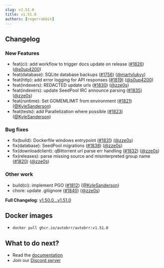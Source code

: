 ```yaml
---
slug: v1.51.0
title: v1.51.0
authors: [rogerrabbit]
---
```


## Changelog

### New Features

* feat(ci): add workflow to trigger docs update on release ([#1826](https://github.com/autobrr/autobrr/pull/1826)) ([@s0up4200](https://github.com/s0up4200))
* feat(database): SQLite database backups ([#1756](https://github.com/autobrr/autobrr/pull/1756)) ([@martylukyy](https://github.com/martylukyy))
* feat(http): add error logging for API responses ([#1819](https://github.com/autobrr/autobrr/pull/1819)) ([@s0up4200](https://github.com/s0up4200))
* feat(indexers): REDACTED update urls ([#1830](https://github.com/autobrr/autobrr/pull/1830)) ([@zze0s](https://github.com/zze0s))
* feat(indexers): update SeedPool IRC announce parsing ([#1835](https://github.com/autobrr/autobrr/pull/1835)) ([@zze0s](https://github.com/zze0s))
* feat(runtime): Set GOMEMLIMIT from environment ([#1821](https://github.com/autobrr/autobrr/pull/1821)) ([@KyleSanderson](https://github.com/KyleSanderson))
* feat(tests): add Parallelization where possible ([#1823](https://github.com/autobrr/autobrr/pull/1823)) ([@KyleSanderson](https://github.com/KyleSanderson))

### Bug fixes

* fix(build): Dockerfile windows entrypoint ([#1831](https://github.com/autobrr/autobrr/pull/1831)) ([@zze0s](https://github.com/zze0s))
* fix(database): SeedPool migrations ([#1838](https://github.com/autobrr/autobrr/pull/1838)) ([@zze0s](https://github.com/zze0s))
* fix(downloadclient): qBittorrent url parse err handling ([#1832](https://github.com/autobrr/autobrr/pull/1832)) ([@zze0s](https://github.com/zze0s))
* fix(releases): parse missing source and misinterpreted group name ([#1820](https://github.com/autobrr/autobrr/pull/1820)) ([@zze0s](https://github.com/zze0s))

### Other work

* build(ci): implement PGO ([#1812](https://github.com/autobrr/autobrr/pull/1812)) ([@KyleSanderson](https://github.com/KyleSanderson))
* chore: update .gitignore ([#1840](https://github.com/autobrr/autobrr/pull/1840)) ([@zze0s](https://github.com/zze0s))

**Full Changelog**: [v1.50.0...v1.51.0](https://github.com/autobrr/autobrr/compare/v1.50.0...v1.51.0)

## Docker images

* `docker pull ghcr.io/autobrr/autobrr:v1.51.0`

## What to do next?

* Read the [documentation](https://autobrr.com)
* Join our [Discord server](https://discord.gg/8s5d8pFhba)
